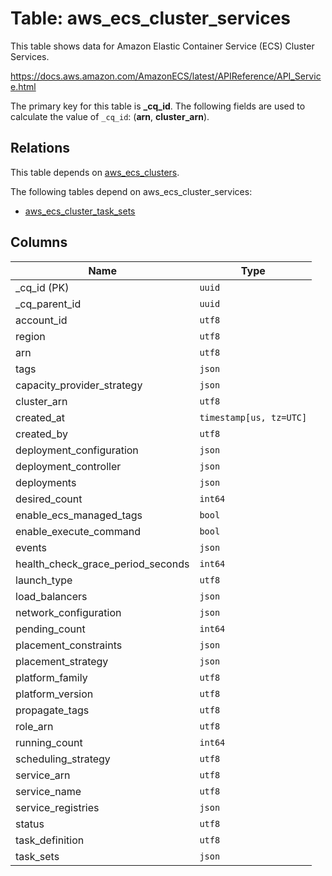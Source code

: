 # Table: aws_ecs_cluster_services

This table shows data for Amazon Elastic Container Service (ECS) Cluster Services.

https://docs.aws.amazon.com/AmazonECS/latest/APIReference/API_Service.html

The primary key for this table is **_cq_id**.
The following fields are used to calculate the value of `_cq_id`: (**arn**, **cluster_arn**).
## Relations

This table depends on [aws_ecs_clusters](aws_ecs_clusters.md).

The following tables depend on aws_ecs_cluster_services:
  - [aws_ecs_cluster_task_sets](aws_ecs_cluster_task_sets.md)

## Columns

| Name          | Type          |
| ------------- | ------------- |
|_cq_id (PK)|`uuid`|
|_cq_parent_id|`uuid`|
|account_id|`utf8`|
|region|`utf8`|
|arn|`utf8`|
|tags|`json`|
|capacity_provider_strategy|`json`|
|cluster_arn|`utf8`|
|created_at|`timestamp[us, tz=UTC]`|
|created_by|`utf8`|
|deployment_configuration|`json`|
|deployment_controller|`json`|
|deployments|`json`|
|desired_count|`int64`|
|enable_ecs_managed_tags|`bool`|
|enable_execute_command|`bool`|
|events|`json`|
|health_check_grace_period_seconds|`int64`|
|launch_type|`utf8`|
|load_balancers|`json`|
|network_configuration|`json`|
|pending_count|`int64`|
|placement_constraints|`json`|
|placement_strategy|`json`|
|platform_family|`utf8`|
|platform_version|`utf8`|
|propagate_tags|`utf8`|
|role_arn|`utf8`|
|running_count|`int64`|
|scheduling_strategy|`utf8`|
|service_arn|`utf8`|
|service_name|`utf8`|
|service_registries|`json`|
|status|`utf8`|
|task_definition|`utf8`|
|task_sets|`json`|